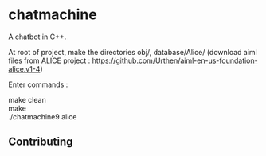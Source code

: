 # chatmachine

A chatbot in C++.

At root of project, make the directories obj/, database/Alice/ (download aiml files from ALICE project : https://github.com/Urthen/aiml-en-us-foundation-alice.v1-4)

Enter commands :

make clean<br/>
make<br/>
./chatmachine9 alice

## Contributing


